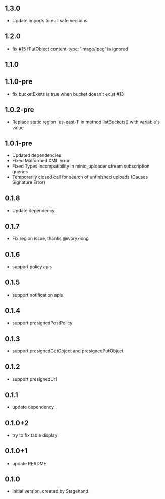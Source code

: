 ## 1.3.0

- Update imports to null safe versions

## 1.2.0

- fix [#15](https://github.com/xtyxtyx/minio-dart/issues/15) fPutObject content-type: 'image/jpeg' is ignored

## 1.1.0

## 1.1.0-pre

- fix bucketExists is true when bucket doesn't exist #13


## 1.0.2-pre

- Replace static region 'us-east-1' in method listBuckets() with variable's value

## 1.0.1-pre

- Updated dependencies
- Fixed Malformed XML error
- Fixed Types incompatibility in minio_uploader stream subscription queries
- Temporarily closed call for search of unfinished uploads (Causes Signature Error)

## 0.1.8

- Update dependency

## 0.1.7

- Fix region issue, thanks @ivoryxiong

## 0.1.6

- support policy apis

## 0.1.5

- support notification apis

## 0.1.4

- support presignedPostPolicy

## 0.1.3

- support presignedGetObject and presignedPutObject

## 0.1.2

- support presignedUrl

## 0.1.1

- update dependency

## 0.1.0+2

- try to fix table display

## 0.1.0+1

- update README

## 0.1.0

- Initial version, created by Stagehand
